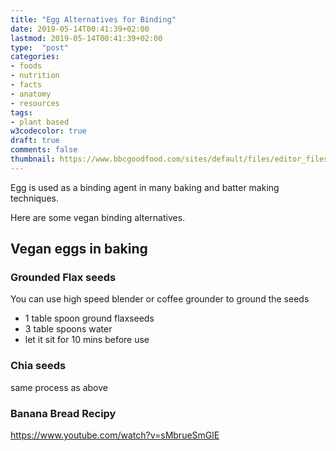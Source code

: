 ```yaml
---
title: "Egg Alternatives for Binding"
date: 2019-05-14T00:41:39+02:00
lastmod: 2019-05-14T00:41:39+02:00
type:  "post"
categories:
- foods
- nutrition
- facts
- anatomy
- resources
tags:
- plant based
w3codecolor: true
draft: true
comments: false
thumbnail: https://www.bbcgoodfood.com/sites/default/files/editor_files/2017/11/plant-based-diet-guide-main-image-700-350.jpg
---
```


Egg is used as a binding agent in many baking and batter making techniques.

Here are some vegan binding alternatives.

## Vegan eggs in baking

### Grounded Flax seeds

You can use high speed blender or coffee grounder to ground the seeds

* 1 table spoon ground flaxseeds
* 3 table spoons water
* let it sit for 10 mins before use

### Chia seeds

same process as above

### Banana Bread Recipy

https://www.youtube.com/watch?v=sMbrueSmGlE